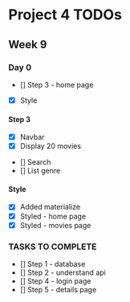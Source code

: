 # Project 4 TODOs

## Week 9

### Day 0

- [] Step 3 - home page
- [x] Style

#### Step 3

- [x] Navbar
- [x] Display 20 movies
- [] Search
- [] List genre

#### Style

- [x] Added materialize
- [x] Styled - home page
- [x] Styled - movies page

### TASKS TO COMPLETE

- [] Step 1 - database
- [] Step 2 - understand api
- [] Step 4 - login page
- [] Step 5 - details page

